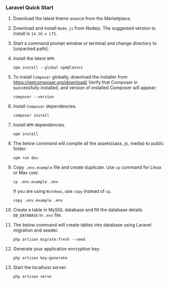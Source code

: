### Laravel Quick Start

1.  Download the latest theme source from the Marketplace.

2.  Download and install `Node.js` from Nodejs. The suggested version to install is `14.16.x LTS`.

3.  Start a command prompt window or terminal and change directory to [unpacked path]:

4.  Install the latest `NPM`:

        npm install --global npm@latest

5.  To install `Composer` globally, download the installer from https://getcomposer.org/download/ Verify that Composer in successfully installed, and version of installed Composer will appear:

        composer --version

6.  Install `Composer` dependencies.

        composer install

7.  Install `NPM` dependencies.

        npm install

8.  The below command will compile all the assets(sass, js, media) to public folder:

        npm run dev

9.  Copy `.env.example` file and create duplicate. Use `cp` command for Linux or Max user.

        cp .env.example .env

    If you are using `Windows`, use `copy` instead of `cp`.

        copy .env.example .env

10. Create a table in MySQL database and fill the database details `DB_DATABASE` in `.env` file.

11. The below command will create tables into database using Laravel migration and seeder.

        php artisan migrate:fresh --seed

12. Generate your application encryption key:

        php artisan key:generate

13. Start the localhost server:

        php artisan serve
